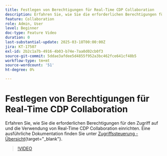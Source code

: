 ```yaml
---
title: Festlegen von Berechtigungen für Real-Time CDP Collaboration
description: Erfahren Sie, wie Sie die erforderlichen Berechtigungen für den Zugriff auf und die Verwendung von Real-Time CDP Collaboration einrichten
feature: Collaboration
role: Admin, User
level: Beginner
doc-type: Feature Video
duration: 0
last-substantial-update: 2025-03-18T00:00:00Z
jira: KT-17507
exl-id: 2b2c1a7b-4916-4b03-b74e-7aa0d02cb0f3
source-git-commit: 5ddae3afdee5d4855f952a3bc462fce641cf48b5
workflow-type: tm+mt
source-wordcount: '51'
ht-degree: 0%

---
```


# Festlegen von Berechtigungen für Real-Time CDP Collaboration

Erfahren Sie, wie Sie die erforderlichen Berechtigungen für den Zugriff auf und die Verwendung von Real-Time CDP Collaboration einrichten. Eine ausführliche Dokumentation finden Sie unter [Zugriffssteuerung - Übersicht](https://experienceleague.adobe.com/de/docs/real-time-cdp-collaboration/using/permissions/overview){target="_blank"}.

>[!VIDEO](https://video.tv.adobe.com/v/3452216/?learn=on&enablevpops)

